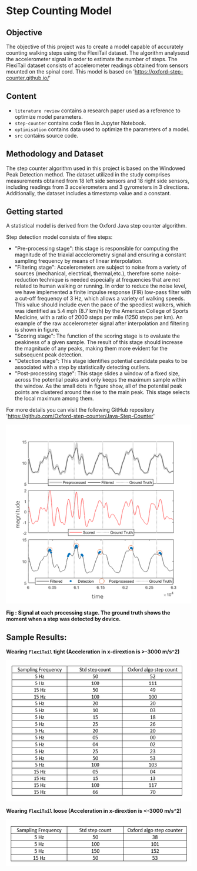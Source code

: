 # Step Counting Model

## Objective
The objective of this project was to create a model capable of accurately counting walking steps using the FlexiTail dataset. The algorithm analysesd the accelerometer signal in order to estimate the number of steps. The FlexiTail dataset consists of accelerometer readings obtained from sensors mounted on the spinal cord. This model is based on 'https://oxford-step-counter.github.io/'

## Content
* `literature review` contains a research paper used as a reference to optimize model parameters.
* `step-counter` contains code files in Jupyter Notebook.
* `optimisation` contains data used to optimize the parameters of a model.
* `src` contains source code.

## Methodology and Dataset
The step counter algorithm used in this project is based on the Windowed Peak Detection method. The dataset utilized in the study comprises measurements obtained from 18 left side sensors and 18 right side sensors, including readings from 3 accelerometers and 3 gyrometers in 3 directions. Additionally, the dataset includes a timestamp value and a constant. 
  
## Getting started
    
A statistical model is derived from the Oxford Java step counter algorithm. 

Step detection model consists of five steps:

* "Pre-processing stage": this stage is responsible for computing the magnitude of the triaxial accelerometry signal and ensuring a constant sampling frequency by means of linear interpolation. 
* "Filtering stage": Accelerometers are subject to noise from a variety of sources (mechanical, electrical, thermal,etc.), therefore some noise-reduction technique is needed especially at frequencies that are not related to human walking or running. In order to reduce the noise level, we have implemented a finite impulse response (FIR) low-pass filter with a cut-off frequency of 3 Hz, which allows a variety of walking speeds. This value should include even the pace of the speediest walkers, which was identified as 5.4 mph (8.7 km/h) by the American College of Sports Medicine, with a ratio of 2000 steps per mile (1250 steps per km). An
example of the raw accelerometer signal after interpolation and filtering is shown in figure.
* "Scoring stage":  The function of the scoring stage is to evaluate the peakiness of a given sample. The result of this stage should increase the magnitude of any peaks, making them more evident for the subsequent peak detection.
* "Detection stage": This stage identifies potential candidate peaks to be associated with a step by statistically detecting outliers. 
* "Post-processing stage": This stage slides a window of a fixed size, across the potential peaks and only keeps the maximum sample within the window. As the small dots in figure show, all of the potential peak points are clustered around the rise to the main peak. This stage selects the local maximum among them.
    
For more details you can visit the following GitHub repository 'https://github.com/Oxford-step-counter/Java-Step-Counter'

![image](https://github.com/Swapnil-Rakshe/Swapnil-Rakshe/blob/main/Signal%20at%20each%20processing%20stage.png)

**Fig : Signal at each processing stage. The ground truth shows the moment when a step was detected by device.**

    

## Sample Results:

**Wearing `FlexiTail` tight (Acceleration in x-dirextion is >-3000 m/s^2)**

![image](https://github.com/Swapnil-Rakshe/Swapnil-Rakshe/blob/main/Wearing%20flexitail%20tight.png)



**Wearing `FlexiTail` loose (Acceleration in x-dirextion is <-3000 m/s^2)**

![image](https://github.com/Swapnil-Rakshe/Swapnil-Rakshe/blob/main/Wearing%20flexitail%20loose.png)

